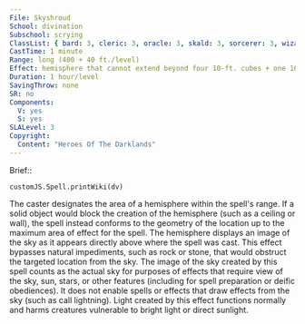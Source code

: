 ```yaml
---
File: Skyshroud
School: divination
Subschool: scrying
ClassList: { bard: 3, cleric: 3, oracle: 3, skald: 3, sorcerer: 3, wizard: 3 }
CastTime: 1 minute
Range: long (400 + 40 ft./level)
Effect: hemisphere that cannot extend beyond four 10-ft. cubes + one 10-ft. cube/level (S)
Duration: 1 hour/level
SavingThrow: none
SR: no
Components:
  V: yes
  S: yes
SLALevel: 3
Copyright:
  Content: "Heroes Of The Darklands"
---
```

Brief:: 

```dataviewjs
customJS.Spell.printWiki(dv)
```

The caster designates the area of a hemisphere within the spell's range. If a solid object would block the creation of the hemisphere (such as a ceiling or wall), the spell instead conforms to the geometry of the location up to the maximum area of effect for the spell. The hemisphere displays an image of the sky as it appears directly above where the spell was cast. This effect bypasses natural impediments, such as rock or stone, that would obstruct the targeted location from the sky.  The image of the sky created by this spell counts as the actual sky for purposes of effects that require view of the sky, sun, stars, or other features (including for spell preparation or  deific obediences). It does not enable spells or effects that draw effects from the sky (such as call lightning).  Light created by this effect functions normally and harms creatures vulnerable to bright light or direct sunlight.

